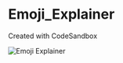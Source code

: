 # Emoji_Explainer
Created with CodeSandbox





![Emoji Explainer](https://user-images.githubusercontent.com/61750538/135730241-cc36a76f-2d34-4d44-ad74-8ffe77697790.png)

